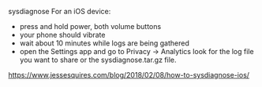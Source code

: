 sysdiagnose 
For an iOS device:
- press and hold power, both volume buttons
- your phone should vibrate
- wait about 10 minutes while logs are being gathered
- open the Settings app and go to Privacy -> Analytics
look for the log file you want to share or the sysdiagnose.tar.gz file.

https://www.jessesquires.com/blog/2018/02/08/how-to-sysdiagnose-ios/
